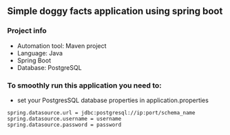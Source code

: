 ## Simple doggy facts application using spring boot
### Project info
- Automation tool: Maven project
- Language: Java
- Spring Boot
- Database: PostgreSQL

### To smoothly run this application you need to:
- set your PostgresSQL database properties in application.properties
````
spring.datasource.url = jdbc:postgresql://ip:port/schema_name
spring.datasource.username = username
spring.datasource.password = password
````

